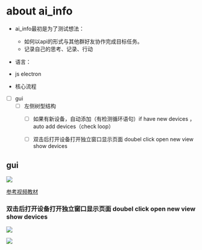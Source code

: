# about ai_info

* ai_info最初是为了测试想法：
  * 如何以api的形式与其他群好友协作完成目标任务。
  * 记录自己的思考、记录、行动


* 语言：
 * js electron

* 核心流程

* [ ] gui 
    * [ ] 左侧树型结构
        * [ ] 如果有新设备，自动添加（有检测循环语句）if have new devices ，auto add devices（check loop）
        * [ ] 双击后打开设备打开独立窗口显示页面 doubel click open new view  show devices 
 
 
 
 
 ## gui
 
![](http://xccimg.zhess.com/20190207205348_yMPmOl_Screenshot.jpeg)
 
[参考视频教材](http://www.hb-qk.com/video.html)


### 双击后打开设备打开独立窗口显示页面 doubel click open new view  show devices 

![](https://github.com/openstf/stf/raw/master/doc/7s_usage.gif)
 

![](http://xccimg.zhess.com/20190207210700_50hpGe_Screenshot.jpeg)
